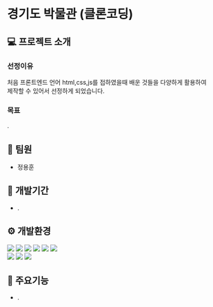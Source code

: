 # 경기도 박물관 (클론코딩)

## :computer: 프로젝트 소개
### 선정이유<br>
처음 프론트엔드 언어 html,css,js를 접하였을때 배운 것들을 다양하게 활용하여<br>
제작할 수 있어서 선정하게 되었습니다.

### 목표<br>
.


## :two_men_holding_hands: 팀원
+ 정용훈


## :date: 개발기간
+ .

## :gear: 개발환경
<img src="https://img.shields.io/badge/html5-E34F26?style=for-the-badge&logo=html5&logoColor=white"> <img src="https://img.shields.io/badge/SCSS-CC6699?style=for-the-badge&logo=Sass&logoColor=white"> <img src="https://img.shields.io/badge/javascript-F7DF1E?style=for-the-badge&logo=javascript&logoColor=black"> <img src="https://img.shields.io/badge/jquery-0769AD?style=for-the-badge&logo=jquery&logoColor=white"> <img src="https://img.shields.io/badge/github-181717?style=for-the-badge&logo=github&logoColor=white"> <img src="https://img.shields.io/badge/git-F05032?style=for-the-badge&logo=git&logoColor=white"> <br> <img src="https://img.shields.io/badge/fontawesome-339AF0?style=for-the-badge&logo=fontawesome&logoColor=white"> <img src="https://img.shields.io/badge/visualstudiocode-007ACC?style=for-the-badge&logo=visualstudiocode&logoColor=white"> <img src="https://img.shields.io/badge/Figma-F24E1E?style=for-the-badge&logo=Figma&logoColor=white">


## :pushpin: 주요기능
+ .
